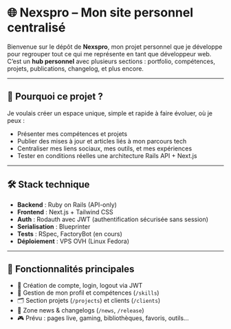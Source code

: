 # 🌐 Nexspro – Mon site personnel centralisé

Bienvenue sur le dépôt de **Nexspro**, mon projet personnel que je développe pour regrouper tout ce qui me représente en tant que développeur web. C’est un **hub personnel** avec plusieurs sections : portfolio, compétences, projets, publications, changelog, et plus encore.

---

## 🚀 Pourquoi ce projet ?

Je voulais créer un espace unique, simple et rapide à faire évoluer, où je peux :
- Présenter mes compétences et projets
- Publier des mises à jour et articles liés à mon parcours tech
- Centraliser mes liens sociaux, mes outils, et mes expériences
- Tester en conditions réelles une architecture Rails API + Next.js

---

## 🛠️ Stack technique

- **Backend** : Ruby on Rails (API-only)
- **Frontend** : Next.js + Tailwind CSS
- **Auth** : Rodauth avec JWT (authentification sécurisée sans session)
- **Serialisation** : Blueprinter
- **Tests** : RSpec, FactoryBot (en cours)
- **Déploiement** : VPS OVH (Linux Fedora)

---

## 🧩 Fonctionnalités principales

- 🔐 Création de compte, login, logout via JWT
- 🧠 Gestion de mon profil et compétences (`/skills`)
- 🗂️ Section projets (`/projects`) et clients (`/clients`)
- 📰 Zone news & changelogs (`/news`, `/release`)
- 🎮 Prévu : pages live, gaming, bibliothèques, favoris, outils...

